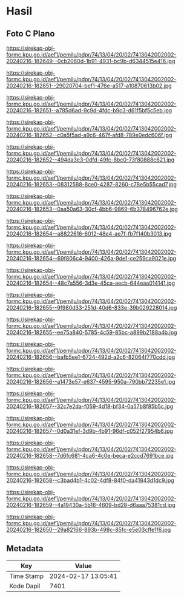 # Hasil

## Foto C Plano

https://sirekap-obj-formc.kpu.go.id/aef1/pemilu/pdpr/74/13/04/20/02/7413042002002-20240216-182649--0cb2060d-1b91-4931-bc9b-d6344515e416.jpg

https://sirekap-obj-formc.kpu.go.id/aef1/pemilu/pdpr/74/13/04/20/02/7413042002002-20240216-182651--29020704-bef1-476e-a517-a10870613b02.jpg

https://sirekap-obj-formc.kpu.go.id/aef1/pemilu/pdpr/74/13/04/20/02/7413042002002-20240216-182651--a785d6ad-9c9d-4fdc-b9c3-d61f5bf5c5eb.jpg

https://sirekap-obj-formc.kpu.go.id/aef1/pemilu/pdpr/74/13/04/20/02/7413042002002-20240216-182652--c0a5f5ad-a9c6-467f-afd8-789e0edc606f.jpg

https://sirekap-obj-formc.kpu.go.id/aef1/pemilu/pdpr/74/13/04/20/02/7413042002002-20240216-182652--494da3e3-0dfd-49fc-8bc0-73f80888c621.jpg

https://sirekap-obj-formc.kpu.go.id/aef1/pemilu/pdpr/74/13/04/20/02/7413042002002-20240216-182653--08312588-8ce0-4287-8260-c78e5b55cad7.jpg

https://sirekap-obj-formc.kpu.go.id/aef1/pemilu/pdpr/74/13/04/20/02/7413042002002-20240216-182653--0aa50a63-30cf-4bb6-9869-6b378496762e.jpg

https://sirekap-obj-formc.kpu.go.id/aef1/pemilu/pdpr/74/13/04/20/02/7413042002002-20240216-182654--a8822616-6012-48e4-ae7f-fb7f140b3013.jpg

https://sirekap-obj-formc.kpu.go.id/aef1/pemilu/pdpr/74/13/04/20/02/7413042002002-20240216-182654--69f806c4-9400-426a-9de1-ce259ca9021e.jpg

https://sirekap-obj-formc.kpu.go.id/aef1/pemilu/pdpr/74/13/04/20/02/7413042002002-20240216-182654--48c7a556-3d3e-45ca-aecb-644eaa014141.jpg

https://sirekap-obj-formc.kpu.go.id/aef1/pemilu/pdpr/74/13/04/20/02/7413042002002-20240216-182655--9f980d33-251d-40d6-833e-39b029228014.jpg

https://sirekap-obj-formc.kpu.go.id/aef1/pemilu/pdpr/74/13/04/20/02/7413042002002-20240216-182655--ee75a840-5785-4c59-85bc-a899b2188a4b.jpg

https://sirekap-obj-formc.kpu.go.id/aef1/pemilu/pdpr/74/13/04/20/02/7413042002002-20240216-182656--bafb5ee1-6724-492d-a2c6-82064f770cdd.jpg

https://sirekap-obj-formc.kpu.go.id/aef1/pemilu/pdpr/74/13/04/20/02/7413042002002-20240216-182656--a1473e57-e637-4595-950a-790bb72235e1.jpg

https://sirekap-obj-formc.kpu.go.id/aef1/pemilu/pdpr/74/13/04/20/02/7413042002002-20240216-182657--32c7e2da-f059-4d18-bf34-0a57b8f85b5c.jpg

https://sirekap-obj-formc.kpu.go.id/aef1/pemilu/pdpr/74/13/04/20/02/7413042002002-20240216-182657--0d0a31ef-3d9b-4b91-96df-c052f27954b6.jpg

https://sirekap-obj-formc.kpu.go.id/aef1/pemilu/pdpr/74/13/04/20/02/7413042002002-20240216-182658--7d6fc681-4ca6-4c0e-beca-e2ccd7691bce.jpg

https://sirekap-obj-formc.kpu.go.id/aef1/pemilu/pdpr/74/13/04/20/02/7413042002002-20240216-182658--c3bad4b1-4c02-4df8-84f0-da41843d1dc9.jpg

https://sirekap-obj-formc.kpu.go.id/aef1/pemilu/pdpr/74/13/04/20/02/7413042002002-20240216-182659--4a19430a-5b16-4609-bd28-d6aaa75381cd.jpg

https://sirekap-obj-formc.kpu.go.id/aef1/pemilu/pdpr/74/13/04/20/02/7413042002002-20240216-182650--29a82166-893b-498c-85fc-e5e03cffe1f6.jpg


## Metadata

| Key        | Value               |
| ---------- | ------------------- |
| Time Stamp | 2024-02-17 13:05:41 |
| Kode Dapil | 7401                |



